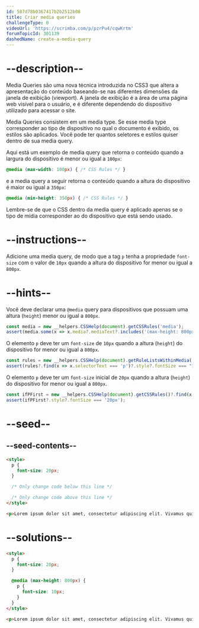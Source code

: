 ```yaml
---
id: 587d78b0367417b2b2512b08
title: Criar media queries
challengeType: 0
videoUrl: 'https://scrimba.com/p/pzrPu4/cqwKrtm'
forumTopicId: 301139
dashedName: create-a-media-query
---
```


# --description--

Media Queries são uma nova técnica introduzida no CSS3 que altera a apresentação do conteúdo baseando-se nas diferentes dimensões da janela de exibição (viewport). A janela de exibição é a área de uma página web visível para o usuário, e é diferente dependendo do dispositivo utilizado para acessar o site.

Media Queries consistem em um media type. Se esse media type corresponder ao tipo de dispositivo no qual o documento é exibido, os estilos são aplicados. Você pode ter quantos seletores e estilos quiser dentro de sua media query.

Aqui está um exemplo de media query que retorna o conteúdo quando a largura do dispositivo é menor ou igual a `100px`:

```css
@media (max-width: 100px) { /* CSS Rules */ }
```

e a media query a seguir retorna o conteúdo quando a altura do dispositivo é maior ou igual a `350px`:

```css
@media (min-height: 350px) { /* CSS Rules */ }
```

Lembre-se de que o CSS dentro da media query é aplicado apenas se o tipo de mídia corresponder ao do dispositivo que está sendo usado.

# --instructions--

Adicione uma media query, de modo que a tag `p` tenha a propriedade `font-size` com o valor de `10px` quando a altura do dispositivo for menor ou igual a `800px`.

# --hints--

Você deve declarar uma `@media` query para dispositivos que possuam uma altura (`height`) menor ou igual a `800px`.

```js
const media = new __helpers.CSSHelp(document).getCSSRules('media');
assert(media.some(x => x.media?.mediaText?.includes('(max-height: 800px)')));
```

O elemento `p` deve ter um `font-size` de `10px` quando a altura (`height`) do dispositivo for menor ou igual a `800px`.

```js
const rules = new __helpers.CSSHelp(document).getRuleListsWithinMedia('(max-height: 800px)');
assert(rules?.find(x => x.selectorText === 'p')?.style?.fontSize === "10px");
```

O elemento `p` deve ter um `font-size` inicial de `20px` quando a altura (`height`) do dispositivo for menor ou igual a `800px`.

```js
const ifPFirst = new __helpers.CSSHelp(document).getCSSRules()?.find(x => x?.selectorText === 'p' || x?.media);
assert(ifPFirst?.style?.fontSize === '20px');
```

# --seed--

## --seed-contents--

```html
<style>
  p {
    font-size: 20px;
  }

  /* Only change code below this line */

  /* Only change code above this line */
</style>

<p>Lorem ipsum dolor sit amet, consectetur adipiscing elit. Vivamus quis tempus massa. Aenean erat nisl, gravida vel vestibulum cursus, interdum sit amet lectus. Sed sit amet quam nibh. Suspendisse quis tincidunt nulla. In hac habitasse platea dictumst. Ut sit amet pretium nisl. Vivamus vel mi sem. Aenean sit amet consectetur sem. Suspendisse pretium, purus et gravida consequat, nunc ligula ultricies diam, at aliquet velit libero a dui.</p>
```

# --solutions--

```html
<style>
  p {
    font-size: 20px;
  }

  @media (max-height: 800px) {
    p {
      font-size: 10px;
    }
  }
</style>

<p>Lorem ipsum dolor sit amet, consectetur adipiscing elit. Vivamus quis tempus massa. Aenean erat nisl, gravida vel vestibulum cursus, interdum sit amet lectus. Sed sit amet quam nibh. Suspendisse quis tincidunt nulla. In hac habitasse platea dictumst. Ut sit amet pretium nisl. Vivamus vel mi sem. Aenean sit amet consectetur sem. Suspendisse pretium, purus et gravida consequat, nunc ligula ultricies diam, at aliquet velit libero a dui.</p>
```
